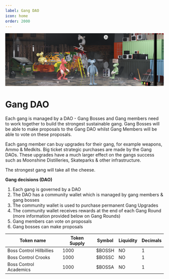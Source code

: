 ```yaml
---
label: Gang DAO
icon: home
order: 2000
---
```


![](../static/banner2.png)

# Gang DAO

Each gang is managed by a DAO - Gang Bosses and Gang members need to work together to build the strongest sustainable gang. Gang Bosses will be able to make proposals to the Gang DAO whilst Gang Members will be able to vote on these proposals.

Each gang member can buy upgrades for their gang, for example weapons, Ammo & Medkits. Big ticket strategic purchases are made by the Gang DAOs. These upgrades have a much larger effect on the gangs success such as Moonshine Distilleries, Skateparks & other infrastructure. 

The strongest gang will take all the cheese.

**Gang decisions (DAO)**

1. Each gang is governed by a DAO
2. The DAO has a community wallet which is managed by gang members & gang bosses 
3. The community wallet is used to purchase permanent Gang Upgrades
4. The community wallet receives rewards at the end of each Gang Round (more information provided below on Gang Rounds)
5. Gang members can vote on proposals
6. Gang bosses can make proposals

| Token name | Token Supply | Symbol  | Liquidity | Decimals  |
| --- | --- | --- | --- | --- |
| Boss Control Hillbillies | 1000 | $BOSSH | NO | 1 |
| Boss Control Crooks | 1000 | $BOSSC | NO | 1 |
| Boss Control Academics | 1000 | $BOSSA | NO | 1 |